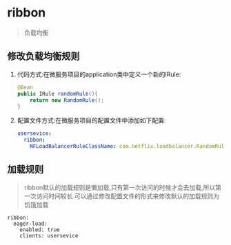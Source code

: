 # ribbon
> 负载均衡
## 修改负载均衡规则
1. 代码方式:在微服务项目的application类中定义一个新的IRule:
    ```java
    @Bean
    public IRule randomRule(){
        return new RandomRule();
    }
    ```
2. 配置文件方式:在微服务项目的配置文件中添加如下配置:
    ```yaml
    usersevice:
      ribbon:
        NFLoadBalancerRuleClassName: com.netflix.loadbalancer.RandomRule
## 加载规则
>ribbon默认的加载规则是懒加载,只有第一次访问的时候才会去加载,所以第一次访问时间较长.可以通过修改配置文件的形式来修改默认的加载规则为饥饿加载

    ribbon:
      eager-load:
        enabled: true
        clients: usersevice



